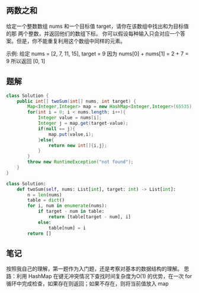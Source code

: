 
## 两数之和

给定一个整数数组 nums 和一个目标值 target，请你在该数组中找出和为目标值的那 两个整数，并返回他们的数组下标。
你可以假设每种输入只会对应一个答案。但是，你不能重复利用这个数组中同样的元素。

示例:
给定 nums = [2, 7, 11, 15], target = 9
因为 nums[0] + nums[1] = 2 + 7 = 9
所以返回 [0, 1]

## 题解

```java
class Solution {
    public int[] twoSum(int[] nums, int target) {
        Map<Integer,Integer> map = new HashMap<Integer,Integer>(65535);
        for(int i = 0; i < nums.length; i++){
            Integer value = nums[i];
            Integer j = map.get(target-value);
            if(null == j){
                map.put(value,i);
            }else{
                return new int[]{i,j};
            }
        }
        throw new RuntimeException("not found");
    }
}
```

```python
class Solution:
    def twoSum(self, nums: List[int], target: int) -> List[int]:
        n = len(nums)
        table = dict()
        for i, num in enumerate(nums):
            if target - num in table:
                return [table[target - num], i]
            else:
                table[num] = i
        return []        
```

## 笔记

按照我自己的理解，第一题作为入门题，还是考察对基本的数据结构的理解。
思路：利用 HashMap 在键无冲突情况下查找时间复杂度为O(1) 的优势，在一次 for 循环中完成检查，如果存在则返回；如果不存在，则将当前值放入 map  
